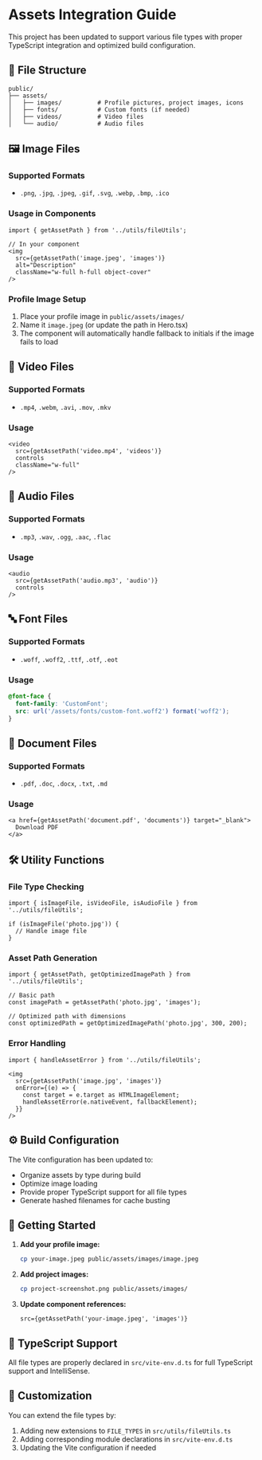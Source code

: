 # Assets Integration Guide

This project has been updated to support various file types with proper TypeScript integration and optimized build configuration.

## 📁 File Structure

```
public/
├── assets/
│   ├── images/          # Profile pictures, project images, icons
│   ├── fonts/           # Custom fonts (if needed)
│   ├── videos/          # Video files
│   └── audio/           # Audio files
```

## 🖼️ Image Files

### Supported Formats
- `.png`, `.jpg`, `.jpeg`, `.gif`, `.svg`, `.webp`, `.bmp`, `.ico`

### Usage in Components
```tsx
import { getAssetPath } from '../utils/fileUtils';

// In your component
<img 
  src={getAssetPath('image.jpeg', 'images')}
  alt="Description"
  className="w-full h-full object-cover"
/>
```

### Profile Image Setup
1. Place your profile image in `public/assets/images/`
2. Name it `image.jpeg` (or update the path in Hero.tsx)
3. The component will automatically handle fallback to initials if the image fails to load

## 🎥 Video Files

### Supported Formats
- `.mp4`, `.webm`, `.avi`, `.mov`, `.mkv`

### Usage
```tsx
<video 
  src={getAssetPath('video.mp4', 'videos')}
  controls
  className="w-full"
/>
```

## 🎵 Audio Files

### Supported Formats
- `.mp3`, `.wav`, `.ogg`, `.aac`, `.flac`

### Usage
```tsx
<audio 
  src={getAssetPath('audio.mp3', 'audio')}
  controls
/>
```

## 🔤 Font Files

### Supported Formats
- `.woff`, `.woff2`, `.ttf`, `.otf`, `.eot`

### Usage
```css
@font-face {
  font-family: 'CustomFont';
  src: url('/assets/fonts/custom-font.woff2') format('woff2');
}
```

## 📄 Document Files

### Supported Formats
- `.pdf`, `.doc`, `.docx`, `.txt`, `.md`

### Usage
```tsx
<a href={getAssetPath('document.pdf', 'documents')} target="_blank">
  Download PDF
</a>
```

## 🛠️ Utility Functions

### File Type Checking
```tsx
import { isImageFile, isVideoFile, isAudioFile } from '../utils/fileUtils';

if (isImageFile('photo.jpg')) {
  // Handle image file
}
```

### Asset Path Generation
```tsx
import { getAssetPath, getOptimizedImagePath } from '../utils/fileUtils';

// Basic path
const imagePath = getAssetPath('photo.jpg', 'images');

// Optimized path with dimensions
const optimizedPath = getOptimizedImagePath('photo.jpg', 300, 200);
```

### Error Handling
```tsx
import { handleAssetError } from '../utils/fileUtils';

<img 
  src={getAssetPath('image.jpg', 'images')}
  onError={(e) => {
    const target = e.target as HTMLImageElement;
    handleAssetError(e.nativeEvent, fallbackElement);
  }}
/>
```

## ⚙️ Build Configuration

The Vite configuration has been updated to:
- Organize assets by type during build
- Optimize image loading
- Provide proper TypeScript support for all file types
- Generate hashed filenames for cache busting

## 🚀 Getting Started

1. **Add your profile image:**
   ```bash
   cp your-image.jpeg public/assets/images/image.jpeg
   ```

2. **Add project images:**
   ```bash
   cp project-screenshot.png public/assets/images/
   ```

3. **Update component references:**
   ```tsx
   src={getAssetPath('your-image.jpeg', 'images')}
   ```

## 📝 TypeScript Support

All file types are properly declared in `src/vite-env.d.ts` for full TypeScript support and IntelliSense.

## 🔧 Customization

You can extend the file types by:
1. Adding new extensions to `FILE_TYPES` in `src/utils/fileUtils.ts`
2. Adding corresponding module declarations in `src/vite-env.d.ts`
3. Updating the Vite configuration if needed 
